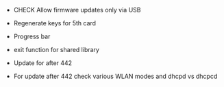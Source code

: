 - CHECK Allow firmware updates only via USB

- Regenerate keys for 5th card
- Progress bar
- exit function for shared library
- Update for after 442
- For update after 442 check various WLAN modes and dhcpd vs dhcpcd

